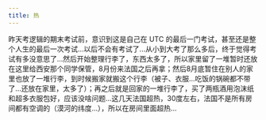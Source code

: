 ```yaml
---
title: 热
---
```


昨天考逻辑的期末考试前，意识到这是自己在 UTC 的最后一门考试，甚至还是整个人生的最后一次考试...以后不会有考试了...从小到大考了那么多后，终于觉得考试有多没意思了...然后开始整理行李了，东西太多了，所以家里留了一堆暂时还放在这里给西安那个同学保管，8月份来法国之后再拿；然后8月底暂住在别人的家里也放了一堆行李，到时候搬家就搬这个行李（被子、衣服...吃饭的锅碗都不带了...还放在家里，太多了）；再之后就是回家的一堆行李了，买了两瓶酒用泡沫纸和超多衣服包好，应该没啥问题...这几天法国超热，30度左右，法国不是所有房间都有空调的（漠河的纬度...），所以在房间里面超热...